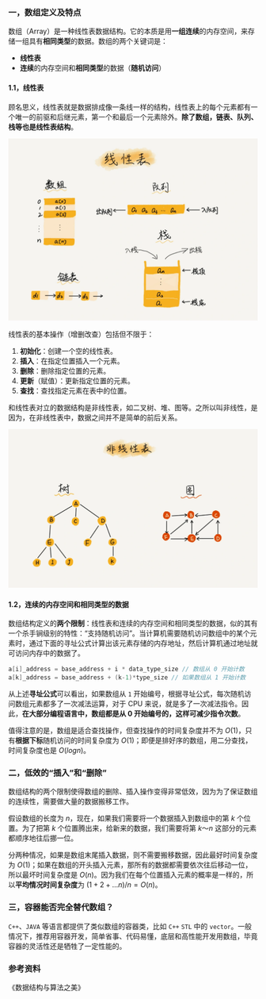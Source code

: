 ### 一，数组定义及特点

数组（Array）是一种线性表数据结构。它的本质是用**一组连续**的内存空间，来存储一组具有**相同类型**的数据。数组的两个关键词是：

+ **线性表**
+ **连续**的内存空间和**相同类型**的数据（**随机访问**）

#### 1.1，线性表

顾名思义，线性表就是数据排成像一条线一样的结构，线性表上的每个元素都有一个唯一的前驱和后继元素，第一个和最后一个元素除外。**除了数组，链表、队列、栈等也是线性表结构**。

![线性表](.././/images/array/linear_table.webp)

线性表的基本操作（增删改查）包括但不限于：

1. **初始化**：创建一个空的线性表。
2. **插入**：在指定位置插入一个元素。
3. **删除**：删除指定位置的元素。
4. **更新**（赋值）：更新指定位置的元素。
5. **查找**：查找指定元素在表中的位置。

和线性表对立的数据结构是非线性表，如二叉树、堆、图等。之所以叫非线性，是因为，在非线性表中，数据之间并不是简单的前后关系。

![非线性表](.././/images/array/nonlinear_table.png)

#### 1.2，连续的内存空间和相同类型的数据

数组结构定义的**两个限制**：线性表和连续的内存空间和相同类型的数据，似的其有一个杀手锏级别的特性：“支持随机访问”。当计算机需要随机访问数组中的某个元素时，通过下面的寻址公式计算出该元素存储的内存地址，然后计算机通过地址就可访问内存中的数据了。

```cpp
a[i]_address = base_address + i * data_type_size // 数组从 0 开始计数
a[k]_address = base_address + (k-1)*type_size // 如果数组从 1 开始计数
```

从上述**寻址公式**可以看出，如果数组从 `1` 开始编号，根据寻址公式，每次随机访问数组元素都多了一次减法运算，对于 CPU 来说，就是多了一次减法指令。因此，**在大部分编程语言中，数组都是从 0 开始编号的，这样可减少指令次数**。

值得注意的是，数组是适合查找操作，但查找操作的时间复杂度并不为 $O(1)$，只有**根据下标**随机访问的时间复杂度为 $O(1)$；即便是排好序的数组，用二分查找，时间复杂度也是 $O(logn)$。

### 二，低效的“插入”和“删除”

数组结构的两个限制使得数组的删除、插入操作变得非常低效，因为为了保证数组的连续性，需要做大量的数据搬移工作。

假设数组的长度为 $n$，现在，如果我们需要将一个数据插入到数组中的第 $k$ 个位置。为了把第 $k$ 个位置腾出来，给新来的数据，我们需要将第 $k～n$ 这部分的元素都顺序地往后挪一位。

分两种情况，如果是数组末尾插入数据，则不需要搬移数据，因此最好时间复杂度为 $O(1)$；如果在数组的开头插入元素，那所有的数据都需要依次往后移动一位，所以最坏时间复杂度是 $O(n)$。因为我们在每个位置插入元素的概率是一样的，所以**平均情况时间复杂度**为 $(1+2+...n)/n=O(n)$。

### 三，容器能否完全替代数组？

`C++`、`JAVA` 等语言都提供了类似数组的容器类，比如 `C++` `STL` 中的 `vector`。一般情况下，推荐用容器开发，简单省事、代码易懂，底层和高性能开发用数组，毕竟容器的灵活性还是牺牲了一定性能的。

### 参考资料

《数据结构与算法之美》

